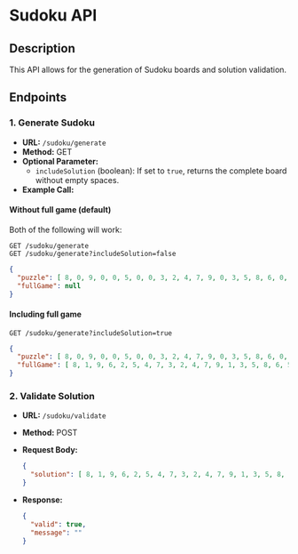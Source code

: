 # Sudoku API

## Description

This API allows for the generation of Sudoku boards and solution validation.

## Endpoints

### 1. Generate Sudoku

- **URL:** `/sudoku/generate`
- **Method:** GET
- **Optional Parameter:**
  - `includeSolution` (boolean): If set to `true`, returns the complete board without empty spaces.
- **Example Call:**

#### Without full game (default)
Both of the following will work:
```
GET /sudoku/generate
GET /sudoku/generate?includeSolution=false
```

```json
{
  "puzzle": [ 8, 0, 9, 0, 0, 5, 0, 0, 3, 2, 4, 7, 9, 0, 3, 5, 8, 6, 0, 0, 3, 0, 7, 0, 1, 0, 2, 6, 2, 0, 4, 3, 9, 7, 1, 0, 0, 3, 0, 0, 0, 0, 2, 6, 0, 1, 0, 0, 2, 5, 6, 0, 4, 0, 4, 0, 1, 3, 0, 0, 8, 5, 0, 0, 0, 2, 0, 0, 8, 0, 3, 0, 0, 0, 6, 5, 0, 0, 0, 0, 0 ],
  "fullGame": null
}
```

#### Including full game
```
GET /sudoku/generate?includeSolution=true
```
    
```json
{
  "puzzle": [ 8, 0, 9, 0, 0, 5, 0, 0, 3, 2, 4, 7, 9, 0, 3, 5, 8, 6, 0, 0, 3, 0, 7, 0, 1, 0, 2, 6, 2, 0, 4, 3, 9, 7, 1, 0, 0, 3, 0, 0, 0, 0, 2, 6, 0, 1, 0, 0, 2, 5, 6, 0, 4, 0, 4, 0, 1, 3, 0, 0, 8, 5, 0, 0, 0, 2, 0, 0, 8, 0, 3, 0, 0, 0, 6, 5, 0, 0, 0, 0, 0 ],
  "fullGame": [ 8, 1, 9, 6, 2, 5, 4, 7, 3, 2, 4, 7, 9, 1, 3, 5, 8, 6, 5, 6, 3, 8, 7, 4, 1, 9, 2, 6, 2, 5, 4, 3, 9, 7, 1, 8, 9, 3, 4, 7, 8, 1, 2, 6, 5, 1, 7, 8, 2, 5, 6, 3, 4, 9, 4, 9, 1, 3, 6, 2, 8, 5, 7, 7, 5, 2, 1, 9, 8, 6, 3, 4, 3, 8, 6, 5, 4, 7, 9, 2, 1 ]
}
```

### 2. Validate Solution

- **URL:** `/sudoku/validate`
- **Method:** POST
- **Request Body:**

  ```json
  {
    "solution": [ 8, 1, 9, 6, 2, 5, 4, 7, 3, 2, 4, 7, 9, 1, 3, 5, 8, 6, 5, 6, 3, 8, 7, 4, 1, 9, 2, 6, 2, 5, 4, 3, 9, 7, 1, 8, 9, 3, 4, 7, 8, 1, 2, 6, 5, 1, 7, 8, 2, 5, 6, 3, 4, 9, 4, 9, 1, 3, 6, 2, 8, 5, 7, 7, 5, 2, 1, 9, 8, 6, 3, 4, 3, 8, 6, 5, 4, 7, 9, 2, 1 ]
  }
  ```
* **Response:**

  ```json
  {
    "valid": true,
    "message": ""
  }
  ```